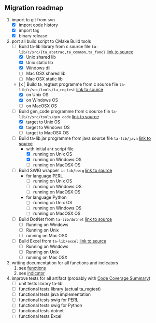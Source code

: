 ## Migration roadmap


  1. import to git from svn
     * [x] import code history
     * [x] import tag
     * [x] binary release
  2. port all build script to CMake Build tools
     * [ ] Build ta-lib library from c source file `ta-lib/c/src/{ta_abstrac,ta_common,ta_func}` [link to source](ta-lib/c/src)
       * [x] Unix shared lib
       * [x] Unix static lib
       * [x] Windows dll
       * [ ] Mac OSX shared lib
       * [ ] Mac OSX static lib
     * [x ] Build ta_regtest programme from c source file `ta-lib/c/src/tools/ta_regtest` [link to source](ta-lib/c/src/tools/ta_regtest)
       * [x] on Unix OS
       * [x] on Windows OS
       * [ ] on MacOSX OS
     * [ ] Build gen_code programme from c source file `ta-lib/c/src/tools/gen_code` [link to source](ta-lib/c/src/tools/gen_code)
        * [x] target to Unix OS
        * [x] target to Windows OS
        * [ ] target to MacOSX OS
     * [ ] Build ta-lib.jar programme from java source file `ta-lib/java` [link to source](ta-lib/java)
       * with initial `ant` script file
          * [x] running on Unix OS
          * [x] running on Windows OS
          * [ ] running on MacOSX OS
     * [ ] Build SWIG wrapper `ta-lib/swig` [link to source](ta-lib/swig)
       * for language PERL
          * [ ] running on Unix OS
          * [ ] running on Windows OS
          * [ ] running on MacOSX OS
       * for language Python
          * [ ] running on Unix OS
          * [ ] running on Windows OS
          * [ ] running on MacOSX OS
     * [ ] Build DotNet from `ta-lib/dotnet` [link to source](ta-lib/dotnet)
       * [ ] Running on Windows
       * [ ] Running on Unix
       * [ ] running on Mac OSX
     * [ ] Build Excel from `ta-lib/excel` [link to source](ta-lib/excel)
       * [ ] Running on Windows
       * [ ] Running on Unix
       * [ ] running on Mac OSX

  3. writing documentation for all functions and indicators
     1. see [functions](tadoc/functions.rst)
     2. see [indicator](tadoc/indicators.rst)
  4. improve tests for all artifact (probably with [Code Coverage Summary](https://github.com/marketplace/actions/code-coverage-summary))
     * [ ] unit tests library ta-lib
     * [ ] functional tests library (actual ta_regtest)
     * [ ] functional tests java implementation
     * [ ] functional tests swig for PERL
     * [ ] functional tests swig for Python
     * [ ] functional tests dotnet
     * [ ] functional tests Excel
